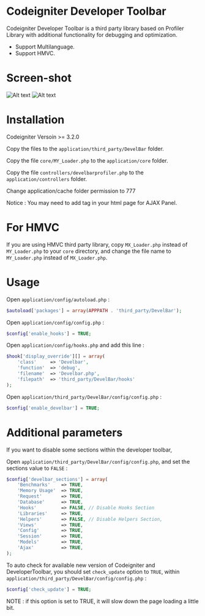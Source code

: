 # Codeigniter Developer Toolbar

Codeigniter Developer Toolbar is a third party library based on Profiler Library with additional functionality for debugging and optimization.

- Support Multilanguage.
- Support HMVC.

# Screen-shot

![Alt text](https://raw.githubusercontent.com/JCSama/Codeigniter-develbar/gh-pages/images/Screen-Shot-develbar.png "Developer Toolbar")
![Alt text](https://raw.githubusercontent.com/JCSama/Codeigniter-develbar/gh-pages/images/Screen-Shot-develbar-profiler.png "Developer Toolbar Profiler")

# Installation

Codeigniter Versoin >= 3.2.0

Copy the files to the `application/third_party/DevelBar` folder.

Copy the file `core/MY_Loader.php` to the `application/core` folder.

Copy the file `controllers/develbarprofiler.php` to the `application/controllers` folder.

Change application/cache folder permission to 777

Notice : You may need to add <head> tag in your html page for AJAX Panel.

# For HMVC

If you are using HMVC third party library, copy `MX_Loader.php` instead of `MY_Loader.php` to your `core` directory,
and change the file name to `MY_Loader.php` instead of `MX_Loader.php`.

# Usage

Open `application/config/autoload.php` :

```php
$autoload['packages'] = array(APPPATH . 'third_party/DevelBar');
```

Open `application/config/config.php` :

```php
$config['enable_hooks'] = TRUE;
```

Open `application/config/hooks.php` and add this line :

```php
$hook['display_override'][] = array(
    'class'     => 'Develbar',
    'function'  => 'debug',
    'filename'  => 'Develbar.php',
    'filepath'  => 'third_party/DevelBar/hooks'
);
```

Open `application/third_party/DevelBar/config/config.php` :

```php
$config['enable_develbar'] = TRUE;
```

# Additional parameters

If you want to disable some sections within the developer toolbar,

Open `application/third_party/DevelBar/config/config.php`, and set the sections value to `FALSE` :

```php
$config['develbar_sections'] = array(
    'Benchmarks'    => TRUE,
    'Memory Usage'  => TRUE,
    'Request'       => TRUE,
    'Database'      => TRUE,
    'Hooks'         => FALSE, // Disable Hooks Section
    'Libraries'     => TRUE,
    'Helpers'       => FALSE, // Disable Helpers Section,
    'Views'         => TRUE,
    'Config'        => TRUE,
    'Session'       => TRUE,
    'Models'        => TRUE,
    'Ajax'          => TRUE,
);
```
To auto check for available new version of Codeigniter and DeveloperToolbar, you should set `check_update` option to `TRUE`,
within `application/third_party/DevelBar/config/config.php` :

```php
$config['check_update'] = TRUE;
```

NOTE : if this option is set to TRUE, it will slow down the page loading a little bit.
